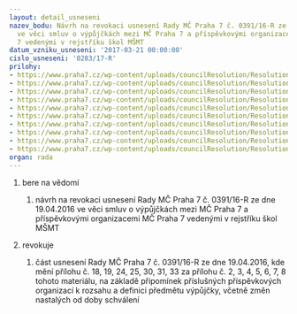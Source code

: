```yaml
---
layout: detail_usneseni
nazev_bodu: Návrh na revokaci usnesení Rady MČ Praha 7 č. 0391/16-R ze dne 19.04.2016
  ve věci smluv o výpůjčkách mezi MČ Praha 7 a příspěvkovými organizacemi MČ Praha
  7 vedenými v rejstříku škol MŠMT
datum_vzniku_usneseni: '2017-03-21 00:00:00'
cislo_usneseni: '0283/17-R'
prilohy:
- https://www.praha7.cz/wp-content/uploads/councilResolution/Resolutions/28955/export/01_vypujcky_rev~182377.docx
- https://www.praha7.cz/wp-content/uploads/councilResolution/Resolutions/28955/export/02_vypujcky_rev~182376.doc
- https://www.praha7.cz/wp-content/uploads/councilResolution/Resolutions/28955/export/03_vypujcky_rev~182375.xls
- https://www.praha7.cz/wp-content/uploads/councilResolution/Resolutions/28955/export/04_vypujcky_rev~182374.doc
- https://www.praha7.cz/wp-content/uploads/councilResolution/Resolutions/28955/export/05_vypujcky_rev~182373.xls
- https://www.praha7.cz/wp-content/uploads/councilResolution/Resolutions/28955/export/06_vypujcky_rev~182372.doc
- https://www.praha7.cz/wp-content/uploads/councilResolution/Resolutions/28955/export/07_vypujcky_rev~182371.xls
- https://www.praha7.cz/wp-content/uploads/councilResolution/Resolutions/28955/export/08_vypujcky_rev~182370.doc
- https://www.praha7.cz/wp-content/uploads/councilResolution/Resolutions/28955/export/09_vypujcky_rev~182369.pdf
- https://www.praha7.cz/wp-content/uploads/councilResolution/Resolutions/28955/export/export~296441.pdf
organ: rada
---
```

<ol id="urzList" class="urzList_view"><li id="" class="urzClass1"><span name="1">bere na vědomí</span><ol class="urzOlClass"><li style="text-align: left;" id="" class="urzClass2"><span><p>návrh na revokaci usnesení Rady MČ Praha 7 č. 0391/16-R ze dne 19.04.2016 ve věci smluv o výpůjčkách mezi MČ Praha 7 a příspěvkovými organizacemi MČ Praha 7 vedenými v rejstříku škol MŠMT</p></span></li></ol></li><li id="" class="urzClass1"><span name="21">revokuje</span><ol class="urzOlClass"><li style="text-align: left;" id="" class="urzClass2"><span><p>část usnesení Rady MČ Praha 7 č. 0391/16-R ze dne 19.04.2016, kde mění přílohu č. 18, 19, 24, 25, 30, 31, 33 za přílohu č. 2, 3, 4, 5, 6, 7, 8 tohoto materiálu, na základě připomínek příslušných příspěvkových organizací k rozsahu a definici předmětu výpůjčky, včetně změn nastalých od doby schválení<br></p></span></li></ol></li></ol>